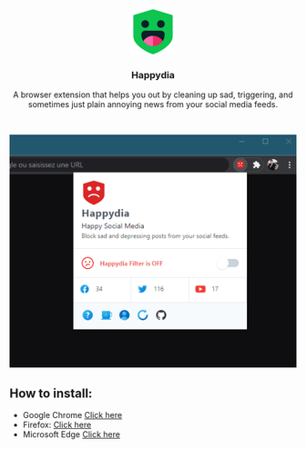 <p align="center">
  <img src="/icons/on.png" alt="Logo" width="80" height="80">
  <h3 align="center">Happydia</h3>

  <p align="center">
    A browser extension that helps you out by cleaning up sad, triggering, and sometimes just plain annoying news from your social media feeds.
  </p>
  <br />
  <p align="center"><img src="/demo.gif" alt="Demo"></p>
  
</p>

## How to install:

* Google Chrome [Click here](https://github.com/Ademking/happydia)
* Firefox: [Click here](https://addons.mozilla.org/en-US/firefox/addon/happydia/)
* Microsoft Edge [Click here](https://github.com/Ademking/happydia)
